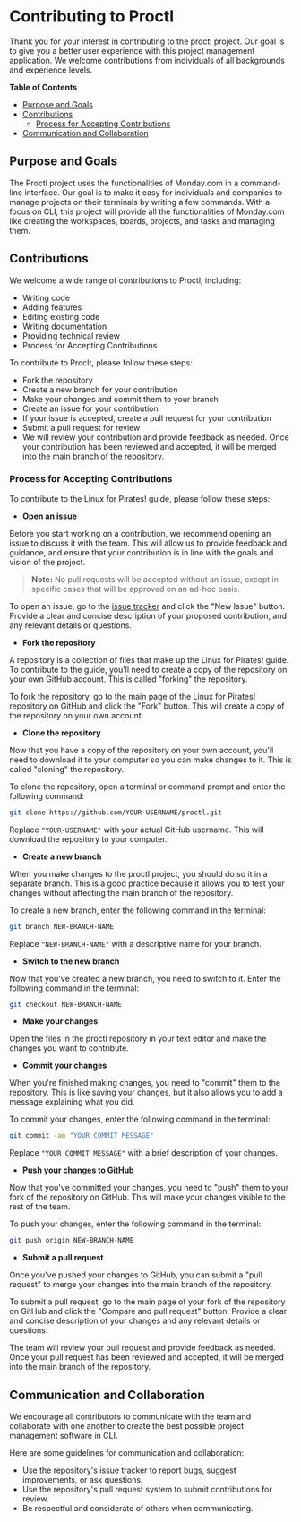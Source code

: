 # **Contributing to Proctl**

Thank you for your interest in contributing to the proctl project. Our goal is to give you a better user experience with this project management application. We welcome contributions from individuals of all backgrounds and experience levels.

**Table of Contents**

- [Purpose and Goals](#purpose-and-goals)
- [Contributions](#contributions)
  - [Process for Accepting Contributions](#process-for-accepting-contributions)
- [Communication and Collaboration](#communication-and-collaboration)

## **Purpose and Goals**

The Proctl project uses the functionalities of Monday.com in a command-line interface. Our goal is to make it easy for individuals and companies to manage projects on their terminals by writing a few commands. With a focus on CLI, this project will provide all the functionalities of Monday.com like creating the workspaces, boards, projects, and tasks and managing them.

## **Contributions**

We welcome a wide range of contributions to Proctl, including:

- Writing code
- Adding features
- Editing existing code
- Writing documentation
- Providing technical review
- Process for Accepting Contributions

To contribute to Proclt, please follow these steps:

- Fork the repository
- Create a new branch for your contribution
- Make your changes and commit them to your branch
- Create an issue for your contribution
- If your issue is accepted, create a pull request for your contribution
- Submit a pull request for review
- We will review your contribution and provide feedback as needed. Once your contribution has been reviewed and accepted, it will be merged into the main branch of the repository.

### **Process for Accepting Contributions**

To contribute to the Linux for Pirates! guide, please follow these steps:

- **Open an issue** 

Before you start working on a contribution, we recommend opening an issue to discuss it with the team. This will allow us to provide feedback and guidance, and ensure that your contribution is in line with the goals and vision of the project.

> **Note:** No pull requests will be accepted without an issue, except in specific cases that will be approved on an ad-hoc basis.

To open an issue, go to the [issue tracker](https://github.com/ibilalkayy/proctl/issues) and click the "New Issue" button. Provide a clear and concise description of your proposed contribution, and any relevant details or questions.

- **Fork the repository**

A repository is a collection of files that make up the Linux for Pirates! guide. To contribute to the guide, you'll need to create a copy of the repository on your own GitHub account. This is called "forking" the repository.

To fork the repository, go to the main page of the Linux for Pirates! repository on GitHub and click the "Fork" button. This will create a copy of the repository on your own account.

- **Clone the repository**

Now that you have a copy of the repository on your own account, you'll need to download it to your computer so you can make changes to it. This is called "cloning" the repository.

To clone the repository, open a terminal or command prompt and enter the following command:

```bash
git clone https://github.com/YOUR-USERNAME/proctl.git
```

Replace `"YOUR-USERNAME"` with your actual GitHub username. This will download the repository to your computer.

- **Create a new branch**

When you make changes to the proctl project, you should do so it in a separate branch. This is a good practice because it allows you to test your changes without affecting the main branch of the repository.

To create a new branch, enter the following command in the terminal:

```bash
git branch NEW-BRANCH-NAME
```

Replace `"NEW-BRANCH-NAME"` with a descriptive name for your branch.

- **Switch to the new branch**

Now that you've created a new branch, you need to switch to it. Enter the following command in the terminal:

```bash
git checkout NEW-BRANCH-NAME
```

- **Make your changes**

Open the files in the proctl repository in your text editor and make the changes you want to contribute.

- **Commit your changes**

When you're finished making changes, you need to "commit" them to the repository. This is like saving your changes, but it also allows you to add a message explaining what you did.

To commit your changes, enter the following command in the terminal:

```bash
git commit -am "YOUR COMMIT MESSAGE"
```

Replace `"YOUR COMMIT MESSAGE"` with a brief description of your changes.

- **Push your changes to GitHub**

Now that you've committed your changes, you need to "push" them to your fork of the repository on GitHub. This will make your changes visible to the rest of the team.

To push your changes, enter the following command in the terminal:

```bash
git push origin NEW-BRANCH-NAME
```

- **Submit a pull request**

Once you've pushed your changes to GitHub, you can submit a "pull request" to merge your changes into the main branch of the repository.

To submit a pull request, go to the main page of your fork of the repository on GitHub and click the "Compare and pull request" button. Provide a clear and concise description of your changes and any relevant details or questions.

The team will review your pull request and provide feedback as needed. Once your pull request has been reviewed and accepted, it will be merged into the main branch of the repository.

## **Communication and Collaboration**

We encourage all contributors to communicate with the team and collaborate with one another to create the best possible project management software in CLI.

Here are some guidelines for communication and collaboration:

- Use the repository's issue tracker to report bugs, suggest improvements, or ask questions.
- Use the repository's pull request system to submit contributions for review.
- Be respectful and considerate of others when communicating.